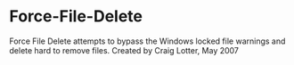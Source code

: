 Force-File-Delete
=================

Force File Delete attempts to bypass the Windows locked file warnings and delete hard to remove files.  Created by Craig Lotter, May 2007
